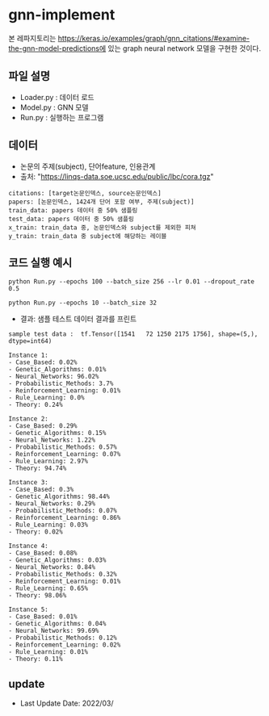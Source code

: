 # gnn-implement

본 레파지토리는 https://keras.io/examples/graph/gnn_citations/#examine-the-gnn-model-predictions에 있는 graph neural network 모델을 구현한 것이다. 

## 파일 설명 

* Loader.py : 데이터 로드
* Model.py  : GNN 모델
* Run.py    : 실행하는 프로그램

## 데이터

* 논문의 주제(subject), 단어feature, 인용관계
* 출처: "https://linqs-data.soe.ucsc.edu/public/lbc/cora.tgz"
```
citations: [target논문인덱스, source논문인덱스]
papers: [논문인덱스, 1424개 단어 포함 여부, 주제(subject)]
train_data: papers 데이터 중 50% 샘플링
test_data: papers 데이터 중 50% 샘플링
x_train: train_data 중, 논문인덱스와 subject를 제외한 피쳐
y_train: train_data 중 subject에 해당하는 레이블
```


## 코드 실행 예시
```
python Run.py --epochs 100 --batch_size 256 --lr 0.01 --dropout_rate 0.5
```
```
python Run.py --epochs 10 --batch_size 32
```

- 결과: 샘플 테스트 데이터 결과를 프린트

```
sample test data :  tf.Tensor([1541   72 1250 2175 1756], shape=(5,), dtype=int64)

Instance 1:
- Case_Based: 0.02%
- Genetic_Algorithms: 0.01%
- Neural_Networks: 96.02%
- Probabilistic_Methods: 3.7%
- Reinforcement_Learning: 0.01%
- Rule_Learning: 0.0%
- Theory: 0.24%

Instance 2:
- Case_Based: 0.29%
- Genetic_Algorithms: 0.15%
- Neural_Networks: 1.22%
- Probabilistic_Methods: 0.57%
- Reinforcement_Learning: 0.07%
- Rule_Learning: 2.97%
- Theory: 94.74%

Instance 3:
- Case_Based: 0.3%
- Genetic_Algorithms: 98.44%
- Neural_Networks: 0.29%
- Probabilistic_Methods: 0.07%
- Reinforcement_Learning: 0.86%
- Rule_Learning: 0.03%
- Theory: 0.02%

Instance 4:
- Case_Based: 0.08%
- Genetic_Algorithms: 0.03%
- Neural_Networks: 0.84%
- Probabilistic_Methods: 0.32%
- Reinforcement_Learning: 0.01%
- Rule_Learning: 0.65%
- Theory: 98.06%

Instance 5:
- Case_Based: 0.01%
- Genetic_Algorithms: 0.04%
- Neural_Networks: 99.69%
- Probabilistic_Methods: 0.12%
- Reinforcement_Learning: 0.02%
- Rule_Learning: 0.01%
- Theory: 0.11%
```


## update

* Last Update Date: 2022/03/
  